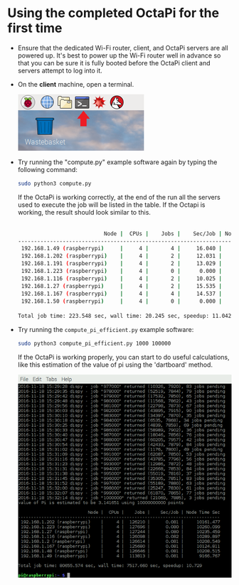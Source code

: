 # Using the completed OctaPi for the first time

- Ensure that the dedicated Wi-Fi router, client, and OctaPi servers are all powered up. It's best to power up the Wi-Fi router well in advance so that you can be sure it is fully booted before the OctaPi client and servers attempt to log into it.

- On the **client** machine, open a terminal.

    ![Open a terminal](images/terminal.png)

- Try running the "compute.py" example software again by typing the following command:

    ```bash
    sudo python3 compute.py
    ```

    If the OctaPi is working correctly, at the end of the run all the servers used to execute the job will be listed in the table. If the Octapi is working, the result should look similar to this.
    
    ```bash
    
                               Node |  CPUs |    Jobs |    Sec/Job | Node Time Sec
    ------------------------------------------------------------------------------
     192.168.1.49 (raspberrypi)     |     4 |       4 |     16.040 |        64.160
     192.168.1.202 (raspberrypi)    |     4 |       2 |     12.031 |        24.062
     192.168.1.191 (raspberrypi)    |     4 |       2 |     13.029 |        26.058
     192.168.1.223 (raspberrypi)    |     4 |       0 |      0.000 |         0.000
     192.168.1.116 (raspberrypi)    |     4 |       2 |     10.025 |        20.050
     192.168.1.27 (raspberrypi)     |     4 |       2 |     15.535 |        31.070
     192.168.1.167 (raspberrypi)    |     4 |       4 |     14.537 |        58.148
     192.168.1.50 (raspberrypi)     |     4 |       0 |      0.000 |         0.000
    
    Total job time: 223.548 sec, wall time: 20.245 sec, speedup: 11.042
    ```


- Try running the `compute_pi_efficient.py` example software:


    ```bash
    sudo python3 compute_pi_efficient.py 1000 100000
    ```

    If the OctaPi is working properly, you can start to do useful calculations, like this estimation of the value of pi using the 'dartboard' method.

    ![Pi calculation on OctaPi](images/octapi-screenshot.png)
